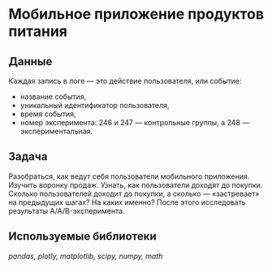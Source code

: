 # Мобильное приложение продуктов питания

## Данные
Каждая запись в логе — это действие пользователя, или событие:
- название события,
- уникальный идентификатор пользователя,
- время события,
- номер эксперимента: 246 и 247 — контрольные группы, а 248 — экспериментальная.

## Задача
Разобраться, как ведут себя пользователи мобильного приложения. Изучить воронку продаж. Узнать, как пользователи доходят до покупки. Сколько пользователей доходит до покупки, а сколько — «застревает» на предыдущих шагах? На каких именно? После этого исследовать результаты A/A/B-эксперимента.

## Используемые библиотеки
*pandas, plotly, matplotlib, scipy, numpy, math*
